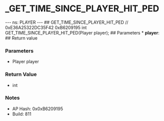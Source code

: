 # _GET_TIME_SINCE_PLAYER_HIT_PED

--- ns: PLAYER --- ## GET_TIME_SINCE_PLAYER_HIT_PED  // 0xE36A25322DC35F42 0xB6209195 int GET_TIME_SINCE_PLAYER_HIT_PED(Player player);   ## Parameters * **player**:  ## Return value

### Parameters
* Player player

### Return Value
* int

### Notes
* AP Hash: 0x0xB6209195
* Build: 811


